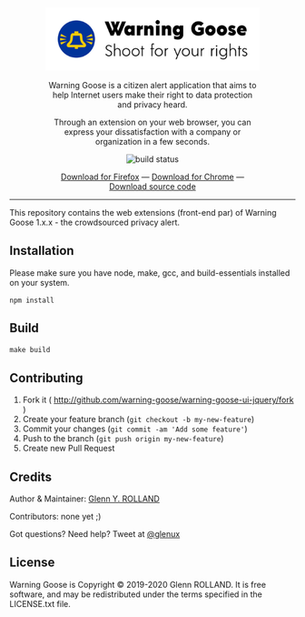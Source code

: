 <div style="text-align: center; width: 75%; margin: 0 auto;">
    <img alt="Warning Goose Icon" src="https://raw.githubusercontent.com/warning-goose/warning-goose-ui-jquery/develop/img/icon-with-text-512.png" />
    <p>Warning Goose is a citizen alert application that aims to help Internet users make their right to data protection and privacy heard.</p>
    <p>Through an extension on your web browser, you can express your dissatisfaction with a company or organization in a few seconds.</p>
    <p><img alt="build status" src="https://github.com/warning-goose/warning-goose-ui-jquery/workflows/Build/badge.svg" /></p>
    <p><a href="https://addons.mozilla.org/fr/firefox/addon/warning-goose/">Download for Firefox</a> &mdash; 
       <a href="https://chrome.google.com/webstore/detail/warning-goose/pmedhcfnjiajfbanjbingfiffaihnphf?hl=en">Download for Chrome</a> &mdash; 
       <a href="https://github.com/warning-goose/warning-goose-ui-jquery/releases">Download source code</a>
    </p>
</div>

---

This repository contains the web extensions (front-end par) of Warning Goose 1.x.x - the crowdsourced privacy alert.

## Installation

Please make sure you have node, make, gcc, and build-essentials installed on
your system.

    npm install


## Build

    make build


## Contributing

1. Fork it ( http://github.com/warning-goose/warning-goose-ui-jquery/fork )
2. Create your feature branch (`git checkout -b my-new-feature`)
3. Commit your changes (`git commit -am 'Add some feature'`)
4. Push to the branch (`git push origin my-new-feature`)
5. Create new Pull Request


## Credits

Author & Maintainer: [Glenn Y. ROLLAND](https://github.com/glenux)

Contributors: none yet ;)

Got questions? Need help? Tweet at [@glenux](https://twitter.com/glenux)


## License

Warning Goose is Copyright © 2019-2020 Glenn ROLLAND. It is free software, and may be redistributed under the terms specified in the LICENSE.txt file.


